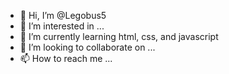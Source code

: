 - 👋 Hi, I’m @Legobus5
- 👀 I’m interested in ...
- 🌱 I’m currently learning html, css, and javascript
- 💞️ I’m looking to collaborate on ...
- 📫 How to reach me ...

<!---
Legobus5/Legobus5 is a ✨ special ✨ repository because its `README.md` (this file) appears on your GitHub profile.
You can click the Preview link to take a look at your changes.
--->
